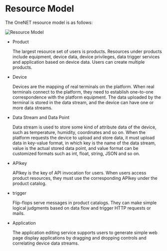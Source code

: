 # Resource Model

The OneNET resource model is as follows:

![Resource Model](/images/资源模型.png)

- Product

    The largest resource set of users is products. Resources under products include equipment, device data, device privileges, data trigger services and application based on device data. Users can create multiple products.

- Device

    Devices are the mapping of real terminals on the platform. When real terminals connect to the platform, they need to establish one-to-one correspondence with the platform equipment. The data uploaded by the terminal is stored in the data stream, and the device can have one or more data streams.

- Data Stream and Data Point

    Data stream is used to store some kind of attribute data of the device, such as temperature, humidity, coordinates and so on. When the platform requests the device to upload and store data, it must upload data in key-value format, in which key is the name of the data stream, value is the actual stored data point, and value format can be customized formats such as int, float, string, JSON and so on.

- APIkey

    APIkey is the key of API invocation for users. When users access product resources, they must use the corresponding APIkey under the product catalog.

- trigger

    Flip-flops serve messages in product catalogs. They can make simple logical judgments based on data flow and trigger HTTP requests or mails.

- Application

    The application editing service supports users to generate simple web page display applications by dragging and dropping controls and correlating device data streams.